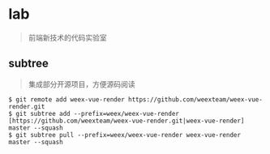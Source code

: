 # lab
> 前端新技术的代码实验室


## subtree ##
> 集成部分开源项目，方便源码阅读

```
$ git remote add weex-vue-render https://github.com/weexteam/weex-vue-render.git
$ git subtree add --prefix=weex/weex-vue-render [https://github.com/weexteam/weex-vue-render.git|weex-vue-render] master --squash
$ git subtree pull --prefix=weex/weex-vue-render weex-vue-render master --squash
```
